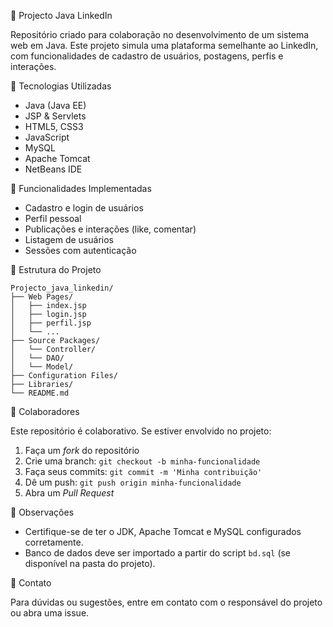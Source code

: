 
💼 Projecto Java LinkedIn

Repositório criado para colaboração no desenvolvimento de um sistema web em Java. Este projeto simula uma plataforma semelhante ao LinkedIn, com funcionalidades de cadastro de usuários, postagens, perfis e interações.

🚀 Tecnologias Utilizadas

- Java (Java EE)
- JSP & Servlets
- HTML5, CSS3
- JavaScript
- MySQL
- Apache Tomcat
- NetBeans IDE

🧩 Funcionalidades Implementadas

- Cadastro e login de usuários
- Perfil pessoal
- Publicações e interações (like, comentar)
- Listagem de usuários
- Sessões com autenticação

📁 Estrutura do Projeto

```
Projecto_java_linkedin/
├── Web Pages/
│   ├── index.jsp
│   ├── login.jsp
│   ├── perfil.jsp
│   └── ...
├── Source Packages/
│   └── Controller/
│   └── DAO/
│   └── Model/
├── Configuration Files/
├── Libraries/
└── README.md
```

👥 Colaboradores

Este repositório é colaborativo. Se estiver envolvido no projeto:

1. Faça um *fork* do repositório
2. Crie uma branch: `git checkout -b minha-funcionalidade`
3. Faça seus commits: `git commit -m 'Minha contribuição'`
4. Dê um push: `git push origin minha-funcionalidade`
5. Abra um *Pull Request*

📌 Observações

- Certifique-se de ter o JDK, Apache Tomcat e MySQL configurados corretamente.
- Banco de dados deve ser importado a partir do script `bd.sql` (se disponível na pasta do projeto).

📧 Contato

Para dúvidas ou sugestões, entre em contato com o responsável do projeto ou abra uma issue.